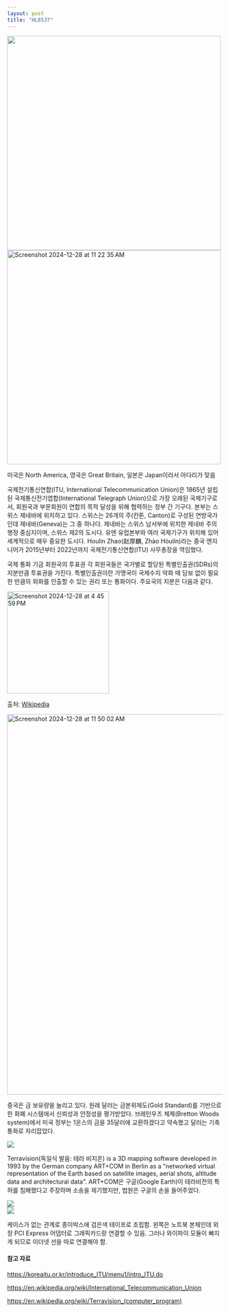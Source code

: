 ```yaml
---
layout: post
title: "HL8537"
---
```


<div class="img">

  <img width="499" src="https://github.com/user-attachments/assets/6d05c75b-14aa-4c51-beba-7ab8ef9a9763">
  
</div>

<div class="img">

   <img width="499" alt="Screenshot 2024-12-28 at 11 22 35 AM" src="https://github.com/user-attachments/assets/a93970cc-5660-4a26-b618-7db1239d660b" />
  
</div>

미국은 North America, 영국은 Great Britain, 일본은 Japan이라서 아다리가 맞음


국제전기통신연합(ITU, International Telecommunication Union)은 1865년 설립된 국제통신전기엽합(International Telegraph Union)으로 가장 오래된 국제기구로서, 
회원국과 부문회원이 연합의 목적 달성을 위해 협력하는 정부 간 기구다. 본부는 스위스 제네바에 위치하고 있다. 스위스는 26개의 주(칸톤, Canton)로 구성된 연방국가인데 제네바(Geneva)는 그 중 하나다. 제네바는 스위스 남서부에 위치한 제네바 주의 행정 중심지이며, 스위스 제2의 도시다. 유엔 유럽본부와 여러 국제기구가 위치해 있어 세계적으로 매우 중요한 도시다. Houlin Zhao(赵厚麟, Zhào Hòulín)라는 중국 엔지니어가 2015년부터 2022년까지 국제전기통신연합(ITU) 사무총장을 역임했다.






국제 통화 기금 회원국의 투표권
각 회원국들은 국가별로 할당된 특별인출권(SDRs)의 지분만큼 투표권을 가진다. 특별인출권이란 가맹국이 국제수지 악화 때 담보 없이 필요한 만큼의 외화를 인출할 수 있는 권리 또는 통화이다.
주요국의 지분은 다음과 같다.

<div class="img">

  <img width="238" alt="Screenshot 2024-12-28 at 4 45 59 PM" src="https://github.com/user-attachments/assets/eed32ced-f50b-406d-9d72-4e44c4ec208d" />
  
</div>

출처: <a href="https://ko.wikipedia.org/wiki/국제_통화_기금"> Wikipedia </a>



<div class="img">

  <img width="886" alt="Screenshot 2024-12-28 at 11 50 02 AM" src="https://github.com/user-attachments/assets/c6f0c943-2c10-47eb-85e9-74b4a6488409" />
  
</div>

중국은 금 보유량을 늘리고 있다. 원래 달러는 금본위제도(Gold Standard)를 기반으로 한 화폐 시스템에서 신뢰성과 안정성을 평가받았다.
브레턴우즈 체제(Bretton Woods system)에서 미국 정부는 1온스의 금을 35달러에 교환하겠다고 약속했고 달러는 기축통화로 자리잡았다.  




<div class="img">

  <img src="https://github.com/user-attachments/assets/7f7ba7df-568b-435c-aded-e226a5c5a7a4">
  
</div>

Terravision(독일식 발음: 테라 비지온) is a 3D mapping software developed in 1993 by the German company ART+COM in Berlin as a "networked virtual representation of the Earth based on satellite images, aerial shots, altitude data and architectural data". 
ART+COM은 구글(Google Earth)이 테라비전의 특허를 침해했다고 주장하며 소송을 제기했지만, 법원은 구글의 손을 들어주었다. 



<div class="img">

  <img src="https://github.com/user-attachments/assets/b1376697-bcf5-4ac1-a5ea-2fb3e1371afd">
  
</div>

<div class="img">

  <img src="https://github.com/user-attachments/assets/326ba5cc-8b09-446b-99d3-f7d827d54d0f">
  
</div>

케이스가 없는 관계로 종이박스에 검은색 테이프로 조립함. 왼쪽은 노트북 본체인데 외장 PCI Express 어댑터로 그래픽카드랑 연결할 수 있음. 그러나 와이파이 모듈이 빠지게 되므로 이더넷 선을 따로 연결해야 함.





<div class="m-top"></div>


<h4> 참고 자료 </h4>

https://koreaitu.or.kr/introduce_ITU/menu1/intro_ITU.do

https://en.wikipedia.org/wiki/International_Telecommunication_Union

https://en.wikipedia.org/wiki/Terravision_(computer_program)




